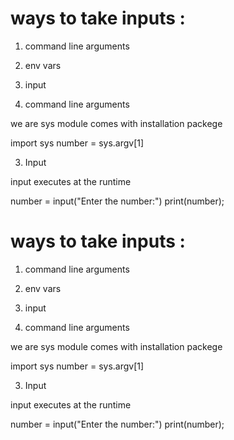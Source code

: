 # ways to take inputs : 

1. command line arguments 
2. env vars 
3. input 

1. command line arguments 

we are sys module comes with installation packege

import sys 
number = sys.argv[1]


3. Input

input executes at the runtime 

number = input("Enter the number:")
print(number);


# ways to take inputs : 

1. command line arguments 
2. env vars 
3. input 

1. command line arguments 

we are sys module comes with installation packege

import sys 
number = sys.argv[1]


3. Input

input executes at the runtime 

number = input("Enter the number:")
print(number);


